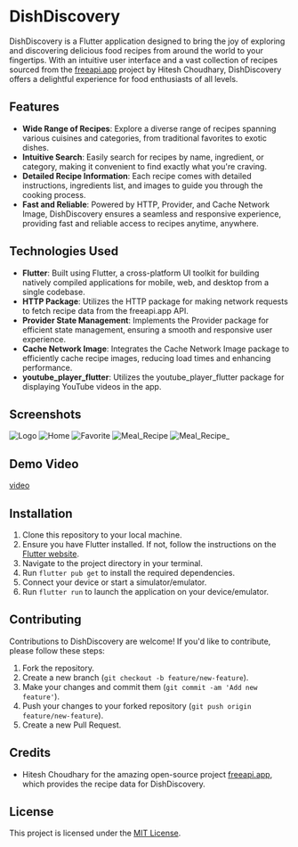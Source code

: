 # DishDiscovery

DishDiscovery is a Flutter application designed to bring the joy of exploring and discovering delicious food recipes from around the world to your fingertips. With an intuitive user interface and a vast collection of recipes sourced from the [freeapi.app](https://freeapi.app/) project by Hitesh Choudhary, DishDiscovery offers a delightful experience for food enthusiasts of all levels.

## Features

- **Wide Range of Recipes**: Explore a diverse range of recipes spanning various cuisines and categories, from traditional favorites to exotic dishes.
- **Intuitive Search**: Easily search for recipes by name, ingredient, or category, making it convenient to find exactly what you're craving.
- **Detailed Recipe Information**: Each recipe comes with detailed instructions, ingredients list, and images to guide you through the cooking process.
- **Fast and Reliable**: Powered by HTTP, Provider, and Cache Network Image, DishDiscovery ensures a seamless and responsive experience, providing fast and reliable access to recipes anytime, anywhere.

## Technologies Used

- **Flutter**: Built using Flutter, a cross-platform UI toolkit for building natively compiled applications for mobile, web, and desktop from a single codebase.
- **HTTP Package**: Utilizes the HTTP package for making network requests to fetch recipe data from the freeapi.app API.
- **Provider State Management**: Implements the Provider package for efficient state management, ensuring a smooth and responsive user experience.
- **Cache Network Image**: Integrates the Cache Network Image package to efficiently cache recipe images, reducing load times and enhancing performance.
- **youtube_player_flutter**: Utilizes the youtube_player_flutter package for displaying YouTube videos in the app.

## Screenshots

![Logo](assets/Faily.png)
![Home](assets/Home.jpeg)
![Favorite](assets/Favorite.jpeg)
![Meal_Recipe](assets/Meal_Recipe_1.jpeg)
![Meal_Recipe_](assets/Meal_Recipe_2.jpeg)

## Demo Video
<!-- linkedin link -->
[video](https://www.linkedin.com/posts/kevalkthumar_flutterdeveloper-restapi-activity-7183788091680124928-b6jI)


## Installation

1. Clone this repository to your local machine.
2. Ensure you have Flutter installed. If not, follow the instructions on the [Flutter website](https://flutter.dev/docs/get-started/install).
3. Navigate to the project directory in your terminal.
4. Run `flutter pub get` to install the required dependencies.
5. Connect your device or start a simulator/emulator.
6. Run `flutter run` to launch the application on your device/emulator.

## Contributing

Contributions to DishDiscovery are welcome! If you'd like to contribute, please follow these steps:

1. Fork the repository.
2. Create a new branch (`git checkout -b feature/new-feature`).
3. Make your changes and commit them (`git commit -am 'Add new feature'`).
4. Push your changes to your forked repository (`git push origin feature/new-feature`).
5. Create a new Pull Request.

## Credits

- Hitesh Choudhary for the amazing open-source project [freeapi.app](https://freeapi.app/), which provides the recipe data for DishDiscovery.

## License

This project is licensed under the [MIT License](LICENSE).
